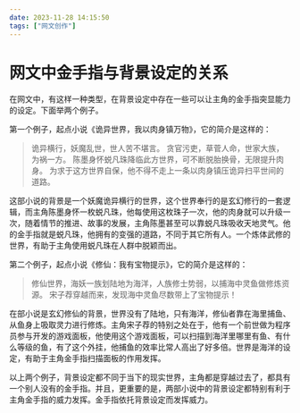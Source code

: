 ```yaml
---
date: 2023-11-28 14:15:50
tags: ["网文创作"]
---
```

# 网文中金手指与背景设定的关系

在网文中，有这样一种类型，在背景设定中存在一些可以让主角的金手指突显能力的设定。下面举两个例子。

第一个例子，起点小说《诡异世界，我以肉身镇万物》，它的简介是这样的：

> 诡异横行，妖魔乱世，世人苦不堪言。
> 贪官污吏，草菅人命，世家大族，为祸一方。
> 陈墨身怀蜕凡珠降临此方世界，可不断脱胎换骨，无限提升肉身。
> 为求于这方世界自保，他不得不走上一条以肉身镇压诡异扫平世间的道路。

这部小说的背景是一个妖魔诡异横行的世界，这个世界奉行的是玄幻修行的一套逻辑，而主角陈墨身怀一枚蜕凡珠，他每使用这枚珠子一次，他的肉身就可以升级一次，随着情节的推进、故事的发展，主角陈墨甚至可以靠蜕凡珠吸收天地灵气。他的金手指就是蜕凡珠，他拥有的变强的道路，不同于其它所有人。一个炼体武修的世界，有助于主角使用蜕凡珠在人群中脱颖而出。

第二个例子，起点小说《修仙：我有宝物提示》，它的简介是这样的：

> 修仙世界，海妖一族划陆地为海洋，人族修士势弱，以捕海中灵鱼做修炼资源。
> 宋子荐穿越而来，发现海中灵鱼尽数带上了宝物提示！

在部小说是玄幻修仙的背景，世界没有了陆地，只有海洋，修仙者靠在海里捕鱼、从鱼身上吸取灵力进行修炼。主角宋子荐的特别之处在于，他有一个前世做为程序员参与开发的游戏面板，他使用这个游戏面板，可以扫描到海洋里哪里有鱼、有什么等级的鱼，有了这个外挂，他捕鱼的效率比常人高出了好多倍。世界是海洋的设定，有助于主角金手指扫描面板的作用发挥。

以上两个例子，背景设定都不同于当下的现实世界，主角都是穿越过去了，都具有一个别人没有的金手指。并且，更重要的是，两部小说中的背景设定都特别有利于主角金手指的威力发挥。金手指依托背景设定而发挥威力。
